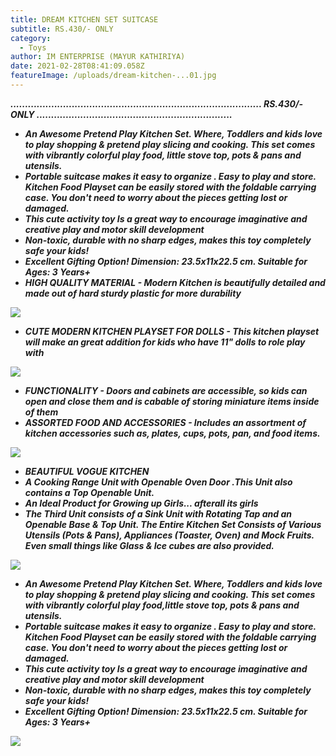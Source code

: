 ```yaml
---
title: DREAM KITCHEN SET SUITCASE
subtitle: RS.430/- ONLY
category:
  - Toys
author: IM ENTERPRISE (MAYUR KATHIRIYA)
date: 2021-02-28T08:41:09.058Z
featureImage: /uploads/dream-kitchen-...01.jpg
---
```

 



 ***......................................................................................    RS.430/- ONLY  ...................................................................***





* ***An Awesome Pretend Play Kitchen Set. Where, Toddlers and kids love to play shopping & pretend play slicing and cooking. This set comes with vibrantly colorful play food, little stove top, pots & pans and utensils.***
* ***Portable suitcase makes it easy to organize . Easy to play and store. Kitchen Food Playset can be easily stored with the foldable carrying case. You don't need to worry about the pieces getting lost or damaged.***
* ***This cute activity toy Is a great way to encourage imaginative and creative play and motor skill development***
* ***Non-toxic, durable with no sharp edges, makes this toy completely safe your kids!***
* ***Excellent Gifting Option! Dimension: 23.5x11x22.5 cm. Suitable for Ages: 3 Years+***
* ***HIGH QUALITY MATERIAL - Modern Kitchen is beautifully detailed and made out of hard sturdy plastic for more durability***

![](/uploads/dream-kitchen-...01.jpg)

* ***CUTE MODERN KITCHEN PLAYSET FOR DOLLS - This kitchen playset will make an great addition for kids who have 11" dolls to role play with***

![](/uploads/dream-kitchen-...02.jpg)

* ***FUNCTIONALITY - Doors and cabinets are accessible, so kids can open and close them and is cabable of storing miniature items inside of them***
* ***ASSORTED FOOD AND ACCESSORIES - Includes an assortment of kitchen accessories such as, plates, cups, pots, pan, and food items.***

![](/uploads/dream-kitchen-...03.jpg)

* ***BEAUTIFUL VOGUE KITCHEN***
* ***A Cooking Range Unit with Openable Oven Door .This Unit also contains a Top Openable Unit.***
* ***An Ideal Product for Growing up Girls... afterall its girls***
* ***The Third Unit consists of a Sink Unit with Rotating Tap and an Openable Base & Top Unit. The Entire Kitchen Set Consists of Various Utensils (Pots & Pans), Appliances (Toaster, Oven) and Mock Fruits. Even small things like Glass & Ice cubes are also provided.***

![](/uploads/dream-kitchen-...04.jpg)

* ***An Awesome Pretend Play Kitchen Set. Where, Toddlers and kids love to play shopping & pretend play slicing and cooking. This set comes with vibrantly colorful play food,little stove top, pots & pans and utensils.***
* ***Portable suitcase makes it easy to organize . Easy to play and store. Kitchen Food Playset can be easily stored with the foldable carrying case. You don't need to worry about the pieces getting lost or damaged.***
* ***This cute activity toy Is a great way to encourage imaginative and creative play and motor skill development***
* ***Non-toxic, durable with no sharp edges, makes this toy completely safe your kids!***
* ***Excellent Gifting Option! Dimension: 23.5x11x22.5 cm. Suitable for Ages: 3 Years+***

![](/uploads/dream-kitchen-...05.jpg)